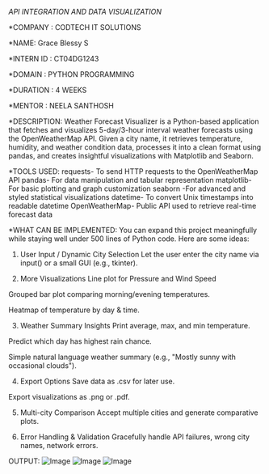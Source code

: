 _API INTEGRATION AND DATA VISUALIZATION_

*COMPANY : CODTECH IT SOLUTIONS

*NAME: Grace Blessy S

*INTERN ID : CT04DG1243

*DOMAIN : PYTHON PROGRAMMING

*DURATION : 4 WEEKS

*MENTOR : NEELA SANTHOSH

*DESCRIPTION:
Weather Forecast Visualizer is a Python-based application that fetches and visualizes 5-day/3-hour interval weather forecasts using the OpenWeatherMap API. Given a city name, it retrieves temperature, humidity, and weather condition data, processes it into a clean format using pandas, and creates insightful visualizations with Matplotlib and Seaborn.

*TOOLS USED:
requests-	To send HTTP requests to the OpenWeatherMap API
pandas-	For data manipulation and tabular representation
matplotlib-	For basic plotting and graph customization
seaborn	-For advanced and styled statistical visualizations
datetime-	To convert Unix timestamps into readable datetime
OpenWeatherMap-	Public API used to retrieve real-time forecast data

*WHAT CAN BE IMPLEMENTED:
You can expand this project meaningfully while staying well under 500 lines of Python code. Here are some ideas:

 1. User Input / Dynamic City Selection
Let the user enter the city name via input() or a small GUI (e.g., tkinter).

 2. More Visualizations
Line plot for Pressure and Wind Speed

Grouped bar plot comparing morning/evening temperatures.

Heatmap of temperature by day & time.

 3. Weather Summary Insights
Print average, max, and min temperature.

Predict which day has highest rain chance.

Simple natural language weather summary (e.g., "Mostly sunny with occasional clouds").

 4. Export Options
Save data as .csv for later use.

Export visualizations as .png or .pdf.

 5. Multi-city Comparison
Accept multiple cities and generate comparative plots.

 6. Error Handling & Validation
Gracefully handle API failures, wrong city names, network errors.

OUTPUT:
![Image](https://github.com/user-attachments/assets/955ed3f1-4188-4fbf-97ad-40502099af93)
![Image](https://github.com/user-attachments/assets/b9474edf-8c2a-4624-bc37-6a2ec25aaa13)
![Image](https://github.com/user-attachments/assets/1512df9a-aa90-444e-a90e-1aefa84480e9)





